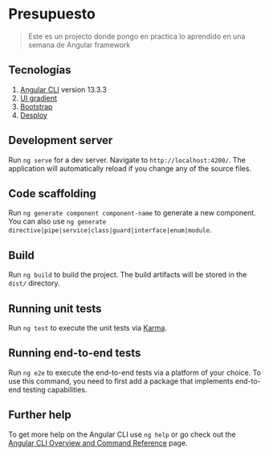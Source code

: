 # Presupuesto

> Este es un projecto donde pongo en practica lo aprendido en una semana de Angular framework

## Tecnologías

1. [Angular CLI](https://github.com/angular/angular-cli) version 13.3.3
2. [UI gradient](https://uigradients.com/)
3. [Bootstrap](https://getbootstrap.com/)
4. [Desploy](https://beamish-beijinho-cbab4f.netlify.app/ingresarPresupuesto)

## Development server

Run `ng serve` for a dev server. Navigate to `http://localhost:4200/`. The application will automatically reload if you change any of the source files.

## Code scaffolding

Run `ng generate component component-name` to generate a new component. You can also use `ng generate directive|pipe|service|class|guard|interface|enum|module`.

## Build

Run `ng build` to build the project. The build artifacts will be stored in the `dist/` directory.

## Running unit tests

Run `ng test` to execute the unit tests via [Karma](https://karma-runner.github.io).

## Running end-to-end tests

Run `ng e2e` to execute the end-to-end tests via a platform of your choice. To use this command, you need to first add a package that implements end-to-end testing capabilities.

## Further help

To get more help on the Angular CLI use `ng help` or go check out the [Angular CLI Overview and Command Reference](https://angular.io/cli) page.
